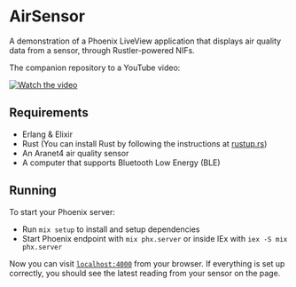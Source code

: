 # AirSensor

A demonstration of a Phoenix LiveView application that displays air quality data from a sensor,
through Rustler-powered NIFs.

The companion repository to a YouTube video:

[![Watch the video](https://img.youtube.com/vi/JsdM3k3QiPc/maxresdefault.jpg)](https://youtu.be/JsdM3k3QiPc)

## Requirements
- Erlang & Elixir
- Rust (You can install Rust by following the instructions at [rustup.rs](https://rustup.rs/))
- An Aranet4 air quality sensor
- A computer that supports Bluetooth Low Energy (BLE)

## Running
To start your Phoenix server:

  * Run `mix setup` to install and setup dependencies
  * Start Phoenix endpoint with `mix phx.server` or inside IEx with `iex -S mix phx.server`

Now you can visit [`localhost:4000`](http://localhost:4000) from your browser.
If everything is set up correctly, you should see the latest reading from your sensor on the page.

